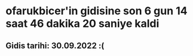 # ofarukbicer'in gidisine son 6 gun 14 saat 46 dakika 20 saniye kaldi

## Gidis tarihi: 30.09.2022 :(
